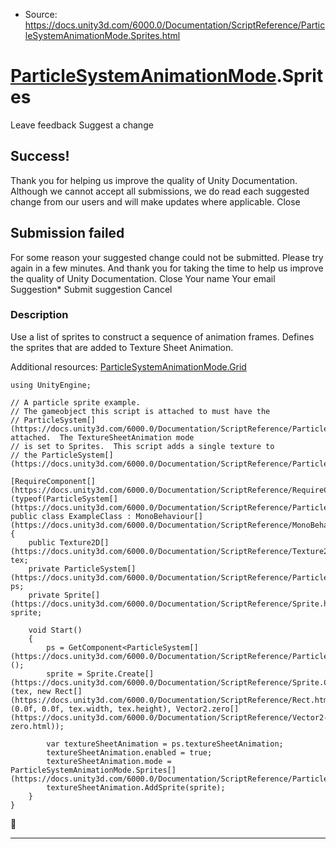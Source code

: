 * Source: https://docs.unity3d.com/6000.0/Documentation/ScriptReference/ParticleSystemAnimationMode.Sprites.html

#  [ParticleSystemAnimationMode](https://docs.unity3d.com/6000.0/Documentation/ScriptReference/ParticleSystemAnimationMode.html).Sprites
Leave feedback
Suggest a change
## Success!
Thank you for helping us improve the quality of Unity Documentation. Although we cannot accept all submissions, we do read each suggested change from our users and will make updates where applicable.
Close
## Submission failed
For some reason your suggested change could not be submitted. Please <a>try again</a> in a few minutes. And thank you for taking the time to help us improve the quality of Unity Documentation.
Close
Your name Your email Suggestion* Submit suggestion
Cancel
### Description
Use a list of sprites to construct a sequence of animation frames.
Defines the sprites that are added to Texture Sheet Animation.  
  
Additional resources: [ParticleSystemAnimationMode.Grid](https://docs.unity3d.com/6000.0/Documentation/ScriptReference/ParticleSystemAnimationMode.Grid.html)
```
using UnityEngine;  
  
// A particle sprite example.
// The gameobject this script is attached to must have the
// ParticleSystem[](https://docs.unity3d.com/6000.0/Documentation/ScriptReference/ParticleSystem.html) attached.  The TextureSheetAnimation mode
// is set to Sprites.  This script adds a single texture to
// the ParticleSystem[](https://docs.unity3d.com/6000.0/Documentation/ScriptReference/ParticleSystem.html).  
  
[RequireComponent[](https://docs.unity3d.com/6000.0/Documentation/ScriptReference/RequireComponent.html)(typeof(ParticleSystem[](https://docs.unity3d.com/6000.0/Documentation/ScriptReference/ParticleSystem.html)))]
public class ExampleClass : MonoBehaviour[](https://docs.unity3d.com/6000.0/Documentation/ScriptReference/MonoBehaviour.html)
{
    public Texture2D[](https://docs.unity3d.com/6000.0/Documentation/ScriptReference/Texture2D.html) tex;
    private ParticleSystem[](https://docs.unity3d.com/6000.0/Documentation/ScriptReference/ParticleSystem.html) ps;
    private Sprite[](https://docs.unity3d.com/6000.0/Documentation/ScriptReference/Sprite.html) sprite;  
  
    void Start()
    {
        ps = GetComponent<ParticleSystem[](https://docs.unity3d.com/6000.0/Documentation/ScriptReference/ParticleSystem.html)>();
        sprite = Sprite.Create[](https://docs.unity3d.com/6000.0/Documentation/ScriptReference/Sprite.Create.html)(tex, new Rect[](https://docs.unity3d.com/6000.0/Documentation/ScriptReference/Rect.html)(0.0f, 0.0f, tex.width, tex.height), Vector2.zero[](https://docs.unity3d.com/6000.0/Documentation/ScriptReference/Vector2-zero.html));  
  
        var textureSheetAnimation = ps.textureSheetAnimation;
        textureSheetAnimation.enabled = true;
        textureSheetAnimation.mode = ParticleSystemAnimationMode.Sprites[](https://docs.unity3d.com/6000.0/Documentation/ScriptReference/ParticleSystemAnimationMode.Sprites.html);
        textureSheetAnimation.AddSprite(sprite);
    }
}

```

* * *
